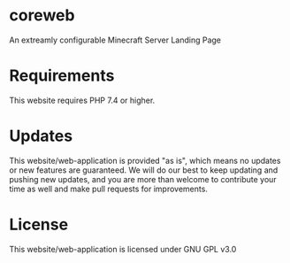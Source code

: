 # coreweb
An extreamly configurable Minecraft Server Landing Page

# Requirements
This website requires PHP 7.4 or higher.

# Updates
This website/web-application is provided "as is", which means no updates or new features are guaranteed. We will do our best to keep updating and pushing new updates, and you are more than welcome to contribute your time as well and make pull requests for improvements.

# License
This website/web-application is licensed under GNU GPL v3.0
